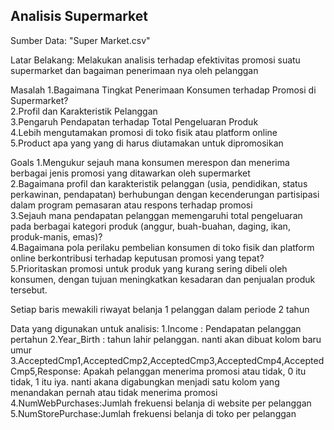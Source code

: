 ## Analisis Supermarket

Sumber Data: "Super Market.csv"

Latar Belakang: Melakukan analisis terhadap efektivitas promosi suatu supermarket dan bagaiman penerimaan nya oleh pelanggan

Masalah
1.Bagaimana Tingkat Penerimaan Konsumen terhadap Promosi di Supermarket?  
2.Profil dan Karakteristik Pelanggan  
3.Pengaruh Pendapatan terhadap Total Pengeluaran Produk  
4.Lebih mengutamakan promosi di toko fisik atau platform online  
5.Product apa yang yang di harus diutamakan untuk dipromosikan

Goals
1.Mengukur sejauh mana konsumen merespon dan menerima berbagai jenis promosi yang ditawarkan oleh supermarket  
2.Bagaimana profil dan karakteristik pelanggan (usia, pendidikan, status perkawinan, pendapatan) berhubungan dengan kecenderungan partisipasi dalam program pemasaran atau respons terhadap promosi  
3.Sejauh mana pendapatan pelanggan memengaruhi total pengeluaran pada berbagai kategori produk (anggur, buah-buahan, daging, ikan, produk-manis, emas)?  
4.Bagaimana pola perilaku pembelian konsumen di toko fisik dan platform online berkontribusi terhadap keputusan promosi yang tepat?  
5.Prioritaskan promosi untuk produk yang kurang sering dibeli oleh konsumen, dengan tujuan meningkatkan kesadaran dan penjualan produk tersebut.

Setiap baris mewakili riwayat belanja 1 pelanggan dalam periode 2 tahun

Data yang digunakan untuk analisis:
1.Income : Pendapatan pelanggan pertahun
2.Year_Birth : tahun lahir pelanggan. nanti akan dibuat kolom baru umur 
3.AcceptedCmp1,AcceptedCmp2,AcceptedCmp3,AcceptedCmp4,AcceptedCmp5,Response: Apakah pelanggan menerima promosi atau tidak, 0 itu tidak, 1 itu iya. nanti akana digabungkan menjadi satu kolom yang menandakan pernah atau tidak menerima promosi
4.NumWebPurchases:Jumlah frekuensi belanja di website per pelanggan
5.NumStorePurchase:Jumlah frekuensi belanja di toko per pelanggan


